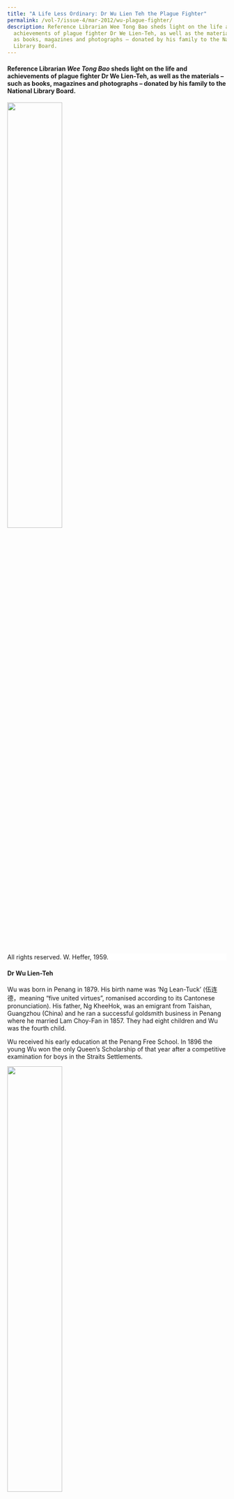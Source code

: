 ```yaml
---
title: "A Life Less Ordinary: Dr Wu Lien Teh the Plague Fighter"
permalink: /vol-7/issue-4/mar-2012/wu-plague-fighter/
description: Reference Librarian Wee Tong Bao sheds light on the life and
  achievements of plague fighter Dr We Lien-Teh, as well as the materials – such
  as books, magazines and photographs – donated by his family to the National
  Library Board.
---
```

#### Reference Librarian _Wee Tong Bao_ sheds light on the life and achievements of plague fighter Dr We Lien-Teh, as well as the materials – such as books, magazines and photographs – donated by his family to the National Library Board.

<img style="width:50%;" src="/images/Vol%207%20issue%204/Wu%20Lien%20Teh/book%20cover_plague%20fighter3.jpg">
<div style="background-color: white;">All rights reserved. W. Heffer, 1959.</div>


#### **Dr Wu Lien-Teh**


Wu was born in Penang in 1879. His birth name was ‘Ng Lean-Tuck’ (伍连德，meaning “five united virtues”, romanised according to its Cantonese pronunciation). His father, Ng KheeHok, was an emigrant from Taishan, Guangzhou (China) and he ran a successful goldsmith business in Penang where he married Lam Choy-Fan in 1857. They had eight children and Wu was the fourth child.

Wu received his early education at the Penang Free School. In 1896 the young Wu won the only Queen’s Scholarship of that year after a competitive examination for boys in the Straits Settlements.

<img style="width:50%;" src="/images/Vol%207%20issue%204/Wu%20Lien%20Teh/Wu.jpg">
<div style="background-color: white;">Photograph of young Dr Wu Lien-Teh which appears together with a write-up on him in the 1925 publication, Biographies of Prominent Chinese (Shanghai: Biographical Publishing Company Inc, p.157) .</div>

The scholarship enabled Wu to be admitted to Emmanuel College, Cambridge University, for medical studies. He was the first Chinese medical student at Cambridge and the second to be admitted to Cambridge, the first being Song Ong Siang.

Wu obtained First Class Honours at Cambridge and received the gold medal for clinical medicine in 1902. He won a travelling scholarship which allowed him to pursue research work in Liverpool, Paris, parts of Germany and the Malay States. During this period, he produced scholarly papers on tetanus, beri-beri, aortic worms and malaria.

At age 24, Wu earned his medical degree and returned to the Straits Settlements in 1903. He joined the newly established Institute for Medical Research in Kuala Lumpur for one year where he conducted research on beri-beri, then a killer disease. Thereafter, he spent the next three years (1904 to 1907) in private practice in Penang. It was also during this time that Wu became occupied with social issues of the day and got passionately involved in social reform work through the influence of another prominent doctor, Dr Lim Boon Keng.

<img style="width:60%;" src="/images/Vol%207%20issue%204/Wu%20Lien%20Teh/wulienteh%20&%20limboonkeng.jpg">
 <div style="background-color: white;">Wu with Dr Lim Boon Keng (left). Photograph taken in Amoy, 1936.</div>

Wu was particularly zealous in the campaign against opium addiction. At the age of 25 in 1904, he became the President and Physician-in-Chief of the Penang Anti-Opium Association which he had founded. Through this association, he raised funds to provide free lodging, food, medication and treatment for all addicts who needed help. Two years later in March 1906, Wu organised the first Anti-Opium Conference of the Straits Settlements and the Federated Malay States. The Conference was held in Ipoh and attended by more than 2,000 representatives from various trades and professions.

It was also through Lim that Wu met his first wife, Ruth Huang Shu Chiung, the sister of Dr Lim’s wife. Ruth was the second daughter of Wong Nai-Siong, a noted Chinese scholar who played a key role in the establishment of a Foochow settlement in Sarawak. They married in 1905, making Wu and Lim brothersin-law. Wu and Ruth had three sons: Chang-Keng, Chang-Fu and Chang-Ming. Ruth, unfortunately, fell victim to tuberculosis and passed away in 1937. Wu later married Lee Shu-Chen (Marie), with whom he raised three daughters and two sons: YuLin, Yu-Chen, Chang-Sheng, and Chang-Yun and Yu-Chu.

In 1908, Wu became the Vice-Director of the Imperial Army Medical College in Tientsin, China at the invitation of Yuan Shih-Kai (who was then the Grand Councillor of China) to train doctors for the Chinese Army. He used the romanised version of his name in Mandarin “Wu Lien-Teh” from then onwards.

On 19 December 1910, Foreign Office (China) sent Wu to investigate a mysterious disease that was killing hundreds. A bacteriologist by training, he “naturally jumped at the opportunity, and after two days’ preparation, proceeded to Manchuria with a senior student of (his) from the Army Medical College”.[^1]

In his book A Treatise on *Pneumonic Plague*, Wu recounted how the journey took him three days and nights on the South Manchurian and Chinese Eastern Railways. When he arrived late on Christmas Eve, the temperature was varying between -25 deg C and -35 deg C, “much more severe than anything (he) had known”.[^2]

Early cases of the plague were reported in the first week of November 1910. Initially, only a few victims were identified. However, from the beginning of December, things took a sudden turn for the worse with up to fifteen deaths recorded daily.

Wu, as the Commander-in-Chief of the anti-plague organisation, had effective control over doctors, police, military and civil officials. To curb the plague from spreading, he sought an Imperial edict to cremate more than 3,000 corpses that had been lying unburied on the frozen ground. In the book Plague Fighter: *The Autobiography of a Modern Chinese Physician*, it was said that “this proved to be the turning point of the epidemic”.[^3]

Wu vividly remembered that the cremation took place on 31 January 1911. In his own words, “their (plague corpses) disappearance was in the eyes of the public a greater and more glorious achievement than all our other anti-plague efforts combined. From that day, the death rate steadily declined and the last case was reported on March, 1st.”[^4]

The eradication of the 1910–1911 plague had a great impact on the medical future of China. In April 1911, soon after the end of the epidemic, China held its first ever international scientific conference in Mukden, Shenyang — the International Plague Conference — which was attended by important scientists from 11 nations. In 1912, the Manchurian Plague Prevention Service was established with Wu as the Director. In 1915, the Chinese Medical Association was founded and four years later, in 1919, the Central Epidemic Bureau was established in Peking.

Besides quashing the 1910–1911 plague, Wu also contributed to the control of the cholera epidemic in Harbin which broke out in 1919 and a second pneumonic plague that occurred in North Manchuria and East Siberia in 1920–1921.


<img style="width:80%;" src="/images/Vol%207%20issue%204/Wu%20Lien%20Teh/second%20pneumonic%20plague1.jpg">
 <div style="background-color: white;">A second pneumonic plague struck North Manchuria and East Siberia, 1920-21. Wu was appointed Supreme Chief of anti-plague operations by the GovernorGeneral of Manchuria. Photograph shows Wu (man on extreme right with no headgear) with some of his staff in Harbin, 1921.</div>

Wu’s illustrious medical career in China spanned almost three decades. During this period, he represented the Chinese Government at various international conferences, both within and outside China. He also contributed much to the modernisation of China’s medical services, improvements in medical education and development of quarantine control. In 1937, when Japan invaded China, Wu returned to Malaya and remained there until he passed away on 21 January 1960.

#### **The Wu Lien-Teh Collection**

Although Wu spent 23 years in Malaya since his return from China, his contributions to the development of health sciences in China were not forgotten. He received publications and articles reporting on his deeds over the years and his family continued to get these materials after he passed away. In 2010, the family decided to donate some of these materials, including Wu’s own works, to the National Library of Singapore.[^5]




<img style="width:80%;" src="/images/Vol%207%20issue%204/Wu%20Lien%20Teh/Presentation2.jpg">
 <div style="background-color: white;">Wu’s personal seal ---- “伍连德印“.</div>

In all, about 65 publications were donated by Wu’s family. They include books, souvenir magazines, periodicals and photographs. One of the earliest publications in this donation is *Biographies of Prominent Chinese*.[^6] This book, measuring 24 x 37 cm, contains 200 pages and was compiled as a result of a “growing demand for a more intimate understanding of those Chinese who contributed to the development and progress of the Chinese Republic”.[^7] This book was mentioned by *The Straits Times* on 15 October 2011, with the reporter writing that to-date, only two known copies exist.[^8] The page that introduces Wu was reproduced in a biography by his daughter, Dr Wu Yu-Lin’s *Memories of Dr Wu Lien-Teh: Plague Fighter*.[^9]

There are more recent works among the donated items that honour Wu: a 1996 issue of London publication *British Medical Journal* that ran an announcement about the new book *Dr Wu LienTeh: The Plague Fighter*[^10] and the 2006 souvenir magazine of Harbin Medical University that acknowledged his contributions.[^11] In 2007, preparations began for a television series in Harbin to mark the 130th anniversary of his birth.[^12]

In this donation, there are also a small number of works by Wu himself. His writings often entailed years of thorough research and are still hailed as significant works in their respective fields today. Two works worth highlighting are *League of Nations, Health Organisation: A Treatise on Pneumonic Plague*[^13] and *History of Chinese Medicine* 《中国医史》co-authored with Wong, K. C.[^14] The first title is a firsthand account of Wu’s battle against the 1910–1911 Manchuria plague. In the preface, he called the book “a labour of love”.[^15] The book contains in-depth research of the history, epidemiology, pathology, clinical features, infectivity, immunity and other aspects of the pneumonic plague. It took him 17 years to prepare this publication and it was duly endorsed by the United Nations.

The second title was a mammoth effort in recording the history of Chinese medicine from its early beginnings — 2690 to 1122 B.C. — till the introduction of western medicine. Wu started conceptualising this book 15 years before it was published in 1932. This epic account took two dedicated writers — Wu and Wong K. C. — to complete. The title filled a gap at that time and just four years after it was published, a second edition was released in 1936.

Among the donated items, one can also find Wu’s autobiography *Plague Fighter: The Autobiography of a Modern Chinese Physician*[^16] and the Chinese edition containing selective sections published in 1960.[^17]

Besides Wu, his first wife Ruth was also well-educated and had published three books in the 1920s and 1930s. During her years accompanying her husband in China, Ruth decided to write on four renowned beauties in China’s history: Yang Kuei Fei (Yang Gui Fei), Hsi Shih (Xi Shi), Chao Chun (Zhao Jun) and Tiao Chan (Diao Chan). However, Ruth only managed to publish books on the first three beauties before she passed away in 1937. With this donation, the National Library of Singapore received a copy of *Chao Chun: Beauty in Exile*,[^18] which completes the set of early publications by Ruth. Before this, the Library only had two of the first imprints: the 1924 edition of *Yang Kuei-Fei: The Most Famous Beauty of China*[^19] and *Hsi Shih: Beauty of Beauties: A Romance of Ancient China About 495–472 B.C*.[^20]

<span style="background-colour: #fdf5e6; padding: 20px; margin: 20px; background:#fdf5e6; display:block; font-size:1rem; line-height:1.5rem;"><b>Library Holdings</b><br><br>
The donated items in this collection are assigned the location code “RCLOS” (Closed access materials). Readers who are interested in these publications can access them at Level 11 of the Lee Kong Chian Reference Library, Singapore. These items can be consulted upon request at the Information Counter.</span>


<br>
<div style="background-color: white;">
<br/>
<img src="/images/Vol%207%20issue%204/Wu%20Lien%20Teh/author_Tong%20Bao.jpg" style="width: 100px; height: 100px;"/>
<center><b>Wee Tong Bao</b><br>Reference Librarian<br>NL Heritage<br>National Library Board</center></div>


#### **NOTES**

[^1]: Wu, L.T. (1926). [_A treatise on pneumonic plague_](https://eservice.nlb.gov.sg/item_holding.aspx?bid=13769079). Geneva: League of Nations Health Organisation, p. v. (Call no.: RCLOS 616.9232 WU)

[^2]: [Wu](https://eservice.nlb.gov.sg/item_holding.aspx?bid=13769079), 1926, p. v.

[^3]: Wu, L.T. (1995). [_Memories of Dr Wu Lien-Teh: Plague fighter_](https://eservice.nlb.gov.sg/item_holding.aspx?bid=7496908). Singapore: World Scientific Pub, p. 28. (Call no.: RSING 610.92 WU)

[^4]: [Wu](https://eservice.nlb.gov.sg/item_holding.aspx?bid=13769079), 1926, p. vii.

[^5]: Leong, W.K. (2010). [Life and works of a legendary plague fighter](http://eresources.nlb.gov.sg/newspapers/Digitised/Article/straitstimes20101121-1.2.37.3). _The Straits Times_, p. 31. Retrieved from NewspaperSG.

[^6]: Burt, A.R. Powell, J.B., & Crow, C. (Eds.). (1925). [_中__华今代名人传_ _= Biographies of prominent Chinese_](https://eservice.nlb.gov.sg/item_holding.aspx?bid=13849997). Shanghai: Biographical Publishing Company Inc. (Call no.: RCLOS 951.080922 BIO)

[^7]: [Burt, Powell & Crow](https://eservice.nlb.gov.sg/item_holding.aspx?bid=13849997), 1925, publisher’s note – unpaged.

[^8]: Teng, A. (2011, October 15). [Long-lost tomb helped her to uncover heritage](http://eresources.nlb.gov.sg/newspapers/Digitised/Article/straitstimes20111015-2.2.110.2.2.1). _The Straits Times_, p. 8.  Retrieved from NewspaperSG.

[^9]: [Wu](https://eservice.nlb.gov.sg/item_holding.aspx?bid=7496908), 1995, p. 157.

[^10]: [_British Medical Journal_](https://eservice.nlb.gov.sg/item_holding.aspx?bid=10368550) (International edition). No. 7035, Vol. 315, April 1996. London: British Medical Association, p. 916.

[^11]: 马宏坤等编. (2006). 《哈尔滨医科学校80周年纪念特刊， 2006年》, trans. Harbin Medical University 80th Anniversary souvenir magazine, 2006.

[^12]: 德道传媒. (2009?). 哈尔滨人民纪念伍连德 : 暨电 视剧《伍连德》项目文献集粹”, trans. “Wu Lian De” TV series – dedicated to Dr Wu Lien-Teh on the 130th anniversary of his birthday.

[^13]: [Wu](https://eservice.nlb.gov.sg/item_holding.aspx?bid=13769079), 1926.  
  
[^14]: Wong, K.C. & Wu, L.T. (1936). [_History of Chinese Medicine_](https://eservice.nlb.gov.sg/item_holding.aspx?bid=3420968) 《中国医史》. Shanghai: National Quarantine Service. 2nd edition. (Call no.: RCLOS 610.951 WAN)

[^15]: [Wu](https://eservice.nlb.gov.sg/item_holding.aspx?bid=13769079), 1926, p. vii.

[^16]: Wu, L.T. (1959). [_Plague fighter: The autobiography of a modern Chinese physician_](https://eservice.nlb.gov.sg/item_holding.aspx?bid=3403761). Cambridge: W. Heffer & Sons. (Call no.: RCLOS 926.1 WU)

[^17]: 伍连德. (1960). 《伍连德自传》. Singapore: Singapore South Seas Society.

[^18]: Huang, S.C.R. (1934). [_Chao Chun: Beauty in exile_](https://eservice.nlb.gov.sg/item_holding.aspx?bid=13048944). Shanghai: Kelly & Walsh Limited. (Call no.: RCLOS 828.995103 SHU)

[^19]: Huang, S.C.R. (1924). [_Yang Kuei-Fei: The most famous beauty of China_](https://eservice.nlb.gov.sg/item_holding.aspx?bid=12968932). Shanghai: Kelly & Walsh Limited. (Call no.: RCLOS 920.72 SHU)

[^20]: Huang, S.C.R. (1931). [_Hsi Shih: Beauty of beauties: A romance of ancient China about 495–472 B.C_](https://eservice.nlb.gov.sg/item_holding.aspx?bid=12428129). Shanghai: Kelly & Walsh Limited. (Call no.: RCLOS 920.72 SHU)